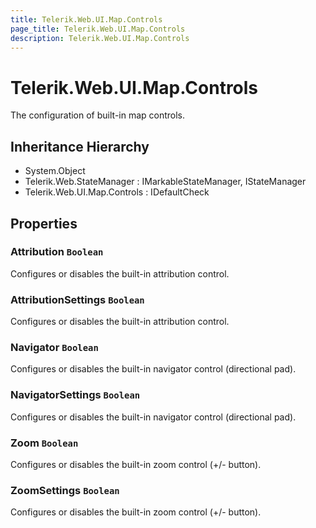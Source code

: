 ```yaml
---
title: Telerik.Web.UI.Map.Controls
page_title: Telerik.Web.UI.Map.Controls
description: Telerik.Web.UI.Map.Controls
---
```


# Telerik.Web.UI.Map.Controls

The configuration of built-in map controls.

## Inheritance Hierarchy

* System.Object
* Telerik.Web.StateManager : IMarkableStateManager, IStateManager
* Telerik.Web.UI.Map.Controls : IDefaultCheck

## Properties

###  Attribution `Boolean`

Configures or disables the built-in attribution control.

###  AttributionSettings `Boolean`

Configures or disables the built-in attribution control.

###  Navigator `Boolean`

Configures or disables the built-in navigator control (directional pad).

###  NavigatorSettings `Boolean`

Configures or disables the built-in navigator control (directional pad).

###  Zoom `Boolean`

Configures or disables the built-in zoom control (+/- button).

###  ZoomSettings `Boolean`

Configures or disables the built-in zoom control (+/- button).

